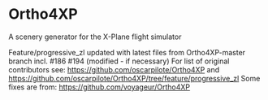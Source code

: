 # Ortho4XP
A scenery generator for the X-Plane flight simulator
 
Feature/progressive_zl updated with latest files from Ortho4XP-master branch incl. #186 #194 (modified - if necessary)
For list of original contributors see: https://github.com/oscarpilote/Ortho4XP and https://github.com/oscarpilote/Ortho4XP/tree/feature/progressive_zl
Some fixes are from: https://github.com/voyageur/Ortho4XP 
